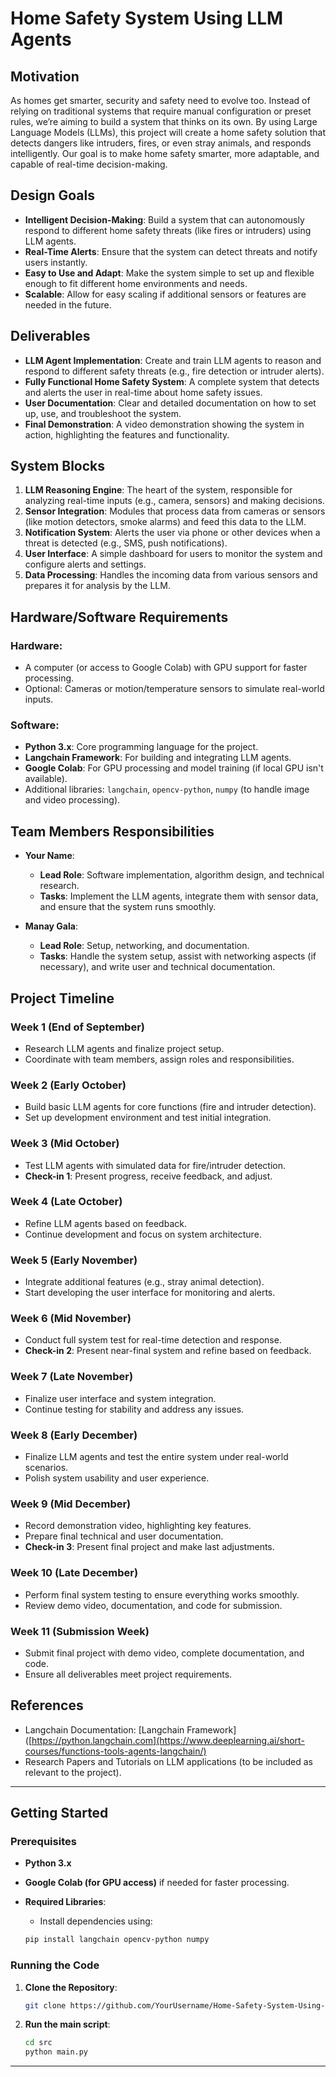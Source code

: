 # Home Safety System Using LLM Agents

## Motivation
As homes get smarter, security and safety need to evolve too. Instead of relying on traditional systems that require manual configuration or preset rules, we’re aiming to build a system that thinks on its own. By using Large Language Models (LLMs), this project will create a home safety solution that detects dangers like intruders, fires, or even stray animals, and responds intelligently. Our goal is to make home safety smarter, more adaptable, and capable of real-time decision-making.

## Design Goals
- **Intelligent Decision-Making**: Build a system that can autonomously respond to different home safety threats (like fires or intruders) using LLM agents.
- **Real-Time Alerts**: Ensure that the system can detect threats and notify users instantly.
- **Easy to Use and Adapt**: Make the system simple to set up and flexible enough to fit different home environments and needs.
- **Scalable**: Allow for easy scaling if additional sensors or features are needed in the future.

## Deliverables
- **LLM Agent Implementation**: Create and train LLM agents to reason and respond to different safety threats (e.g., fire detection or intruder alerts).
- **Fully Functional Home Safety System**: A complete system that detects and alerts the user in real-time about home safety issues.
- **User Documentation**: Clear and detailed documentation on how to set up, use, and troubleshoot the system.
- **Final Demonstration**: A video demonstration showing the system in action, highlighting the features and functionality.

## System Blocks
1. **LLM Reasoning Engine**: The heart of the system, responsible for analyzing real-time inputs (e.g., camera, sensors) and making decisions.
2. **Sensor Integration**: Modules that process data from cameras or sensors (like motion detectors, smoke alarms) and feed this data to the LLM.
3. **Notification System**: Alerts the user via phone or other devices when a threat is detected (e.g., SMS, push notifications).
4. **User Interface**: A simple dashboard for users to monitor the system and configure alerts and settings.
5. **Data Processing**: Handles the incoming data from various sensors and prepares it for analysis by the LLM.

## Hardware/Software Requirements
### Hardware:
- A computer (or access to Google Colab) with GPU support for faster processing.
- Optional: Cameras or motion/temperature sensors to simulate real-world inputs.

### Software:
- **Python 3.x**: Core programming language for the project.
- **Langchain Framework**: For building and integrating LLM agents.
- **Google Colab**: For GPU processing and model training (if local GPU isn't available).
- Additional libraries: `langchain`, `opencv-python`, `numpy` (to handle image and video processing).

## Team Members Responsibilities
- **Your Name**:
  - **Lead Role**: Software implementation, algorithm design, and technical research.
  - **Tasks**: Implement the LLM agents, integrate them with sensor data, and ensure that the system runs smoothly.
  
- **Manay Gala**:
  - **Lead Role**: Setup, networking, and documentation.
  - **Tasks**: Handle the system setup, assist with networking aspects (if necessary), and write user and technical documentation.

## Project Timeline

### Week 1 (End of September)
- Research LLM agents and finalize project setup.
- Coordinate with team members, assign roles and responsibilities.

### Week 2 (Early October)
- Build basic LLM agents for core functions (fire and intruder detection).
- Set up development environment and test initial integration.

### Week 3 (Mid October)
- Test LLM agents with simulated data for fire/intruder detection.
- **Check-in 1**: Present progress, receive feedback, and adjust.

### Week 4 (Late October)
- Refine LLM agents based on feedback.
- Continue development and focus on system architecture.

### Week 5 (Early November)
- Integrate additional features (e.g., stray animal detection).
- Start developing the user interface for monitoring and alerts.

### Week 6 (Mid November)
- Conduct full system test for real-time detection and response.
- **Check-in 2**: Present near-final system and refine based on feedback.

### Week 7 (Late November)
- Finalize user interface and system integration.
- Continue testing for stability and address any issues.

### Week 8 (Early December)
- Finalize LLM agents and test the entire system under real-world scenarios.
- Polish system usability and user experience.

### Week 9 (Mid December)
- Record demonstration video, highlighting key features.
- Prepare final technical and user documentation.
- **Check-in 3**: Present final project and make last adjustments.

### Week 10 (Late December)
- Perform final system testing to ensure everything works smoothly.
- Review demo video, documentation, and code for submission.

### Week 11 (Submission Week)
- Submit final project with demo video, complete documentation, and code.
- Ensure all deliverables meet project requirements.

## References
- Langchain Documentation: [Langchain Framework]([https://python.langchain.com](https://www.deeplearning.ai/short-courses/functions-tools-agents-langchain/)
- Research Papers and Tutorials on LLM applications (to be included as relevant to the project).

---

## Getting Started

### Prerequisites
- **Python 3.x**
- **Google Colab (for GPU access)** if needed for faster processing.
- **Required Libraries**:
    - Install dependencies using:
    
    ```bash
    pip install langchain opencv-python numpy
    ```

### Running the Code
1. **Clone the Repository**:
    ```bash
    git clone https://github.com/YourUsername/Home-Safety-System-Using-LLM-Agents.git
    ```
2. **Run the main script**:
    ```bash
    cd src
    python main.py
    ```

---

